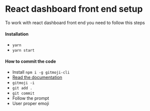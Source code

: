 # React dashboard front end setup

To work with react dashboard front end you need to follow this steps
#### Installation
  - `yarn`
  - `yarn start`

#### How to commit the code
- Install `npm i -g gitmoji-cli`
- [Read the documentation](https://github.com/carloscuesta/gitmoji-cli)
- `gitmoji -i`
- `git add .`
- `git commit`
- Follow the prompt
- User proper emoji
